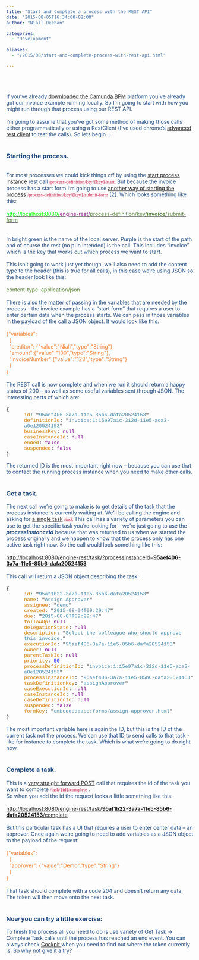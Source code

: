 ```yaml
---
title: "Start and Complete a process with the REST API"
date: "2015-08-05T16:34:00+02:00"
author: "Niall Deehan"

categories:
  - "Development"

aliases:
  - "/2015/08/start-and-complete-process-with-rest-api.html"

---
```


<div class="MsoNormal">
<span style="color: #1f497d;"><br /></span></div>
<div class="MsoNormal">
<span style="color: #1f497d;"><br /></span></div>
<div class="MsoNormal">
<br /></div>
<div class="MsoNormal">
<span style="color: #1f497d;">If you’ve already <a href="https://camunda.org/download/">downloaded the Camunda BPM</a> platform you’ve already got our invoice example running locally. So I’m going to start with how you might run
through that process using our REST API. <o:p></o:p></span></div>
<div class="MsoNormal">
<span style="color: #1f497d;"><br /></span></div>
<div class="MsoNormal">
<span style="color: #1f497d;">I’m going to assume that you’ve
got some method of making those calls either programmatically or using a
RestClient (I’ve used chrome’s <a href="https://chrome.google.com/webstore/detail/advanced-rest-client/hgmloofddffdnphfgcellkdfbfbjeloo">advanced rest client</a>&nbsp;to test the calls). So lets begin...&nbsp;<o:p></o:p></span></div>
<div class="MsoNormal">
<br /></div>
<div class="MsoNormal">
<h3>
<b><span style="color: #1f497d;">Starting the process.&nbsp; </span></b></h3>
</div>
<div class="MsoNormal">
<b><span style="color: #1f497d;"><br /></span></b></div>
<div class="MsoNormal">
<span style="color: #1f497d;">For most processes we could kick things off by using the <a href="http://docs.camunda.org/latest/api-references/rest/#process-definition-start-process-instance">start process instance</a> rest call </span><span style="background: #F9F2F4; color: #c7254e; font-family: Consolas; font-size: 9.5pt;">/process-definition/key/{key}/start.</span><span style="color: #1f497d;">&nbsp;But because the invoice process has a start form
I’m going to use <a href="http://docs.camunda.org/latest/api-references/rest/#process-definition-submit-start-form">another way of starting the process</a> </span><span style="background: #F9F2F4; color: #c7254e; font-family: Consolas; font-size: 9.5pt;">/process-definition/key/{key}/submit-form</span><span style="color: #1f497d;"> [2]. Which looks something like this:<o:p></o:p></span></div>
<div class="MsoNormal">
<span style="color: #1f497d;"><br /></span></div>
<div class="MsoNormal">
<a href="http://localhost:8080/engine-rest/process-definition/key/invoice/submit-form"><span style="color: lime;">http://localhost:8080/</span><span style="color: purple;">engine-rest/</span><span style="color: #548235;">process-definition/key/</span><b style="color: #548235;">invoice</b><span style="color: #548235;">/submit-form</span></a><span style="color: #1f497d;"> <o:p></o:p></span>
</div>
<div class="MsoNormal">
<br />
<a name='more'></a><br /></div>
<div class="MsoNormal">
<span style="color: #1f497d;">In bright green is the name of the local server. Purple is the start of the path and of course the rest (no pun intended) is the
call. This includes “invoice” which is the key that works out which process we want
to start. <o:p></o:p></span></div>
<div class="MsoNormal">
<span style="color: #1f497d;"><br /></span></div>
<div class="MsoNormal">
<span style="color: #1f497d;">This isn’t going to work just yet
though, we’ll also need to add the content type to the header (this is true for
all calls), in this case we’re using JSON so the header look like this:<o:p></o:p></span></div>
<div class="MsoNormal">
<span style="color: #1f497d;"><br /></span></div>
<div class="MsoNormal">
<span style="color: #548235;">content-type: application/json<o:p></o:p></span></div>
<div class="MsoNormal">
<span style="color: #548235;"><br /></span></div>
<div class="MsoNormal">
<span style="color: #1f497d;">There is also the matter of
passing in the variables that are needed by the process – the invoice example
has a “start form” that requires a user to enter certain data when the process
starts. We can pass in those variables in the payload of the call a JSON object. It
would look like this:<o:p></o:p></span></div>
<div class="MsoNormal">
<br /></div>
<div class="MsoNormal">
<span style="color: #ed7d31;">{"variables":<o:p></o:p></span>
</div>
<div class="MsoNormal">
<span style="color: #ed7d31;">&nbsp; {<o:p></o:p></span></div>
<div class="MsoNormal">
<span style="color: #ed7d31;">&nbsp; "creditor":
{"value":"Niall","type":"String"},<o:p></o:p></span></div>
<div class="MsoNormal">
<span style="color: #ed7d31;">&nbsp;
"amount":{"value":"100","type":"String"},<o:p></o:p></span></div>
<div class="MsoNormal">
<span style="color: #ed7d31;">&nbsp;
"invoiceNumber":{"value":"123","type":"String"}<o:p></o:p></span></div>
<div class="MsoNormal">
<span style="color: #ed7d31;">&nbsp; }<o:p></o:p></span></div>
<div class="MsoNormal">
<span style="color: #ed7d31;">}<o:p></o:p></span><br />
<span style="color: #ed7d31;"><br /></span></div>
<div class="MsoNormal">
</div>
<div class="MsoNormal">
</div>
<span style="color: #1f497d;">The REST call is now complete and
when we run it should return a happy status of 200 – as well as some useful variables
sent through JSON. The interesting parts of which are: <o:p></o:p></span>
<br />
<div class="MsoNormal">
<span style="color: #1f497d;"><br /></span></div>
<div class="MsoNormal">
<span style="font-family: 'Courier New'; font-size: 10pt;">{<o:p></o:p></span></div>
<div class="MsoNormal" style="margin-left: 36.0pt;">
<span class="jsonparserkeyname"><span style="color: #ce7b00; font-family: &quot;Courier New&quot;; font-size: 10.0pt;">id</span></span><span style="font-family: 'Courier New'; font-size: 10pt;">:<span class="apple-converted-space">&nbsp;</span><span class="jsonparserpunctuation">"</span></span><span class="jsonparserstringvalue"><span style="color: #4488aa; font-family: &quot;Courier New&quot;; font-size: 10.0pt;">95aef406-3a7a-11e5-85b6-dafa20524153</span></span><span class="jsonparserpunctuation"><span style="font-family: 'Courier New'; font-size: 10pt;">"</span></span><span style="font-family: 'Courier New'; font-size: 10pt;"><o:p></o:p></span></div>
<div class="MsoNormal" style="margin-left: 36.0pt;">
<span class="jsonparserkeyname"><span style="color: #ce7b00; font-family: &quot;Courier New&quot;; font-size: 10.0pt;">definitionId</span></span><span style="font-family: 'Courier New'; font-size: 10pt;">:<span class="apple-converted-space">&nbsp;</span><span class="jsonparserpunctuation">"</span></span><span class="jsonparserstringvalue"><span style="color: #4488aa; font-family: &quot;Courier New&quot;; font-size: 10.0pt;">invoice:1:15e97a1c-312d-11e5-aca3-a0e120524153</span></span><span class="jsonparserpunctuation"><span style="font-family: 'Courier New'; font-size: 10pt;">"</span></span><span style="font-family: 'Courier New'; font-size: 10pt;"><o:p></o:p></span></div>
<div class="MsoNormal" style="margin-left: 36.0pt;">
<span class="jsonparserkeyname"><span style="color: #ce7b00; font-family: &quot;Courier New&quot;; font-size: 10.0pt;">businessKey</span></span><span style="font-family: 'Courier New'; font-size: 10pt;">:<span class="apple-converted-space">&nbsp;</span></span><span class="jsonparsernullvalue"><span style="color: #770088; font-family: &quot;Courier New&quot;; font-size: 10.0pt;">null</span></span><span style="font-family: 'Courier New'; font-size: 10pt;"><o:p></o:p></span></div>
<div class="MsoNormal" style="margin-left: 36.0pt;">
<span class="jsonparserkeyname"><span style="color: #ce7b00; font-family: &quot;Courier New&quot;; font-size: 10.0pt;">caseInstanceId</span></span><span style="font-family: 'Courier New'; font-size: 10pt;">:<span class="apple-converted-space">&nbsp;</span></span><span class="jsonparsernullvalue"><span style="color: #770088; font-family: &quot;Courier New&quot;; font-size: 10.0pt;">null</span></span><span style="font-family: 'Courier New'; font-size: 10pt;"><o:p></o:p></span></div>
<div class="MsoNormal" style="margin-left: 36.0pt;">
<span class="jsonparserkeyname"><span style="color: #ce7b00; font-family: &quot;Courier New&quot;; font-size: 10.0pt;">ended</span></span><span style="font-family: 'Courier New'; font-size: 10pt;">:<span class="apple-converted-space">&nbsp;</span></span><span class="jsonparserbooleanvalue"><span style="color: #770088; font-family: &quot;Courier New&quot;; font-size: 10.0pt;">false</span></span><span style="font-family: 'Courier New'; font-size: 10pt;"><o:p></o:p></span></div>
<div class="MsoNormal" style="margin-left: 36.0pt;">
<span class="jsonparserkeyname"><span style="color: #ce7b00; font-family: &quot;Courier New&quot;; font-size: 10.0pt;">suspended</span></span><span style="font-family: 'Courier New'; font-size: 10pt;">:<span class="apple-converted-space">&nbsp;</span></span><span class="jsonparserbooleanvalue"><span style="color: #770088; font-family: &quot;Courier New&quot;; font-size: 10.0pt;">false</span></span><span style="font-family: 'Courier New'; font-size: 10pt;"><o:p></o:p></span></div>
<div class="MsoNormal">
<span style="font-family: 'Courier New'; font-size: 10pt;">}<o:p></o:p></span><br />
<span style="font-family: 'Courier New'; font-size: 10pt;"><br /></span></div>
<div class="MsoNormal">
</div>
<div class="MsoNormal">
<span style="color: #1f497d;">The returned ID is the most
important right now – because you can use that to contact the running process
instance when you need to make other calls. <o:p></o:p></span></div>
<div class="MsoNormal">
<br /></div>
<div class="MsoNormal">
<h3>
<b><span style="color: #1f497d;">Get a task.</span></b></h3>
</div>
<div class="MsoNormal">
<span style="color: #1f497d;">The next call we’re going to
make is to get details of the task that the process instance is currently waiting at.
We’ll be calling the engine and asking for <a href="http://docs.camunda.org/latest/api-references/rest/#task-get-tasks">a single task</a> </span><span style="background: #F9F2F4; color: #c7254e; font-family: Consolas; font-size: 9.5pt;">/task</span><span style="color: #1f497d;">&nbsp;This call has a variety of parameters you can use to
get the specific task you’re looking for – we’re just going to use the <i><b>processInstanceId</b></i>
because that was returned to us when we started the process originally and we happen to know that the process only has one active task right now. So the
call would look something like this:<o:p></o:p></span></div>
<div class="MsoNormal">
<span style="color: #1f497d;"><br /></span></div>
<div class="MsoNormal">
<span style="color: #548235;"><a href="http://localhost:8080/engine-rest/task/?processInstanceId=95aef406-3a7a-11e5-85b6-dafa20524153">http://localhost:8080/engine-rest/task/?processInstanceId=<b>95aef406-3a7a-11e5-85b6-dafa20524153</b></a></span><span style="color: #7030a0;"><o:p></o:p></span></div>
<div class="MsoNormal">
<br /></div>
<div class="MsoNormal">
<span style="color: #1f497d;">This call will return a JSON
object describing the task:<o:p></o:p></span><br />
<span style="color: #1f497d;"><br /></span></div>
<div class="MsoNormal">
<span style="font-family: 'Courier New'; font-size: 10pt;">{<o:p></o:p></span></div>
<div class="MsoNormal" style="margin-left: 36.0pt;">
<span style="color: #ce7b00; font-family: &quot;Courier New&quot;; font-size: 10.0pt;">id</span><span style="font-family: 'Courier New'; font-size: 10pt;">:&nbsp;"</span><span style="color: #4488aa; font-family: &quot;Courier New&quot;; font-size: 10.0pt;">95af1b22-3a7a-11e5-85b6-dafa20524153</span><span style="font-family: 'Courier New'; font-size: 10pt;">"<o:p></o:p></span></div>
<div class="MsoNormal" style="margin-left: 36.0pt;">
<span style="color: #ce7b00; font-family: &quot;Courier New&quot;; font-size: 10.0pt;">name</span><span style="font-family: 'Courier New'; font-size: 10pt;">:&nbsp;"</span><span style="color: #4488aa; font-family: &quot;Courier New&quot;; font-size: 10.0pt;">Assign
Approver</span><span style="font-family: 'Courier New'; font-size: 10pt;">"<o:p></o:p></span></div>
<div class="MsoNormal" style="margin-left: 36.0pt;">
<span style="color: #ce7b00; font-family: &quot;Courier New&quot;; font-size: 10.0pt;">assignee</span><span style="font-family: 'Courier New'; font-size: 10pt;">:&nbsp;"</span><span style="color: #4488aa; font-family: &quot;Courier New&quot;; font-size: 10.0pt;">demo</span><span style="font-family: 'Courier New'; font-size: 10pt;">"<o:p></o:p></span></div>
<div class="MsoNormal" style="margin-left: 36.0pt;">
<span style="color: #ce7b00; font-family: &quot;Courier New&quot;; font-size: 10.0pt;">created</span><span style="font-family: 'Courier New'; font-size: 10pt;">:&nbsp;"</span><span style="color: #4488aa; font-family: &quot;Courier New&quot;; font-size: 10.0pt;">2015-08-04T09:29:47</span><span style="font-family: 'Courier New'; font-size: 10pt;">"<o:p></o:p></span></div>
<div class="MsoNormal" style="margin-left: 36.0pt;">
<span style="color: #ce7b00; font-family: &quot;Courier New&quot;; font-size: 10.0pt;">due</span><span style="font-family: 'Courier New'; font-size: 10pt;">:&nbsp;"</span><span style="color: #4488aa; font-family: &quot;Courier New&quot;; font-size: 10.0pt;">2015-08-07T09:29:47</span><span style="font-family: 'Courier New'; font-size: 10pt;">"<o:p></o:p></span></div>
<div class="MsoNormal" style="margin-left: 36.0pt;">
<span style="color: #ce7b00; font-family: &quot;Courier New&quot;; font-size: 10.0pt;">followUp</span><span style="font-family: 'Courier New'; font-size: 10pt;">:&nbsp;</span><span style="color: #770088; font-family: &quot;Courier New&quot;; font-size: 10.0pt;">null</span><span style="font-family: 'Courier New'; font-size: 10pt;"><o:p></o:p></span></div>
<div class="MsoNormal" style="margin-left: 36.0pt;">
<span style="color: #ce7b00; font-family: &quot;Courier New&quot;; font-size: 10.0pt;">delegationState</span><span style="font-family: 'Courier New'; font-size: 10pt;">:&nbsp;</span><span style="color: #770088; font-family: &quot;Courier New&quot;; font-size: 10.0pt;">null</span><span style="font-family: 'Courier New'; font-size: 10pt;"><o:p></o:p></span></div>
<div class="MsoNormal" style="margin-left: 36.0pt;">
<span style="color: #ce7b00; font-family: &quot;Courier New&quot;; font-size: 10.0pt;">description</span><span style="font-family: 'Courier New'; font-size: 10pt;">:&nbsp;"</span><span style="color: #4488aa; font-family: &quot;Courier New&quot;; font-size: 10.0pt;">Select the
colleague who should approve this invoice.</span><span style="font-family: 'Courier New'; font-size: 10pt;">"<o:p></o:p></span></div>
<div class="MsoNormal" style="margin-left: 36.0pt;">
<span style="color: #ce7b00; font-family: &quot;Courier New&quot;; font-size: 10.0pt;">executionId</span><span style="font-family: 'Courier New'; font-size: 10pt;">:&nbsp;"</span><span style="color: #4488aa; font-family: &quot;Courier New&quot;; font-size: 10.0pt;">95aef406-3a7a-11e5-85b6-dafa20524153</span><span style="font-family: 'Courier New'; font-size: 10pt;">"<o:p></o:p></span></div>
<div class="MsoNormal" style="margin-left: 36.0pt;">
<span style="color: #ce7b00; font-family: &quot;Courier New&quot;; font-size: 10.0pt;">owner</span><span style="font-family: 'Courier New'; font-size: 10pt;">:&nbsp;</span><span style="color: #770088; font-family: &quot;Courier New&quot;; font-size: 10.0pt;">null</span><span style="font-family: 'Courier New'; font-size: 10pt;"><o:p></o:p></span></div>
<div class="MsoNormal" style="margin-left: 36.0pt;">
<span style="color: #ce7b00; font-family: &quot;Courier New&quot;; font-size: 10.0pt;">parentTaskId</span><span style="font-family: 'Courier New'; font-size: 10pt;">:&nbsp;</span><span style="color: #770088; font-family: &quot;Courier New&quot;; font-size: 10.0pt;">null</span><span style="font-family: 'Courier New'; font-size: 10pt;"><o:p></o:p></span></div>
<div class="MsoNormal" style="margin-left: 36.0pt;">
<span style="color: #ce7b00; font-family: &quot;Courier New&quot;; font-size: 10.0pt;">priority</span><span style="font-family: 'Courier New'; font-size: 10pt;">:&nbsp;</span><span style="color: blue; font-family: &quot;Courier New&quot;; font-size: 10.0pt;">50</span><span style="font-family: 'Courier New'; font-size: 10pt;"><o:p></o:p></span></div>
<div class="MsoNormal" style="margin-left: 36.0pt;">
<span style="color: #ce7b00; font-family: &quot;Courier New&quot;; font-size: 10.0pt;">processDefinitionId</span><span style="font-family: 'Courier New'; font-size: 10pt;">:&nbsp;"</span><span style="color: #4488aa; font-family: &quot;Courier New&quot;; font-size: 10.0pt;">invoice:1:15e97a1c-312d-11e5-aca3-a0e120524153</span><span style="font-family: 'Courier New'; font-size: 10pt;">"<o:p></o:p></span></div>
<div class="MsoNormal" style="margin-left: 36.0pt;">
<span style="color: #ce7b00; font-family: &quot;Courier New&quot;; font-size: 10.0pt;">processInstanceId</span><span style="font-family: 'Courier New'; font-size: 10pt;">:&nbsp;"</span><span style="color: #4488aa; font-family: &quot;Courier New&quot;; font-size: 10.0pt;">95aef406-3a7a-11e5-85b6-dafa20524153</span><span style="font-family: 'Courier New'; font-size: 10pt;">"<o:p></o:p></span></div>
<div class="MsoNormal" style="margin-left: 36.0pt;">
<span style="color: #ce7b00; font-family: &quot;Courier New&quot;; font-size: 10.0pt;">taskDefinitionKey</span><span style="font-family: 'Courier New'; font-size: 10pt;">:&nbsp;"</span><span style="color: #4488aa; font-family: &quot;Courier New&quot;; font-size: 10.0pt;">assignApprover</span><span style="font-family: 'Courier New'; font-size: 10pt;">"<o:p></o:p></span></div>
<div class="MsoNormal" style="margin-left: 36.0pt;">
<span style="color: #ce7b00; font-family: &quot;Courier New&quot;; font-size: 10.0pt;">caseExecutionId</span><span style="font-family: 'Courier New'; font-size: 10pt;">:&nbsp;</span><span style="color: #770088; font-family: &quot;Courier New&quot;; font-size: 10.0pt;">null</span><span style="font-family: 'Courier New'; font-size: 10pt;"><o:p></o:p></span></div>
<div class="MsoNormal" style="margin-left: 36.0pt;">
<span style="color: #ce7b00; font-family: &quot;Courier New&quot;; font-size: 10.0pt;">caseInstanceId</span><span style="font-family: 'Courier New'; font-size: 10pt;">:&nbsp;</span><span style="color: #770088; font-family: &quot;Courier New&quot;; font-size: 10.0pt;">null</span><span style="font-family: 'Courier New'; font-size: 10pt;"><o:p></o:p></span></div>
<div class="MsoNormal" style="margin-left: 36.0pt;">
<span style="color: #ce7b00; font-family: &quot;Courier New&quot;; font-size: 10.0pt;">caseDefinitionId</span><span style="font-family: 'Courier New'; font-size: 10pt;">:&nbsp;</span><span style="color: #770088; font-family: &quot;Courier New&quot;; font-size: 10.0pt;">null</span><span style="font-family: 'Courier New'; font-size: 10pt;"><o:p></o:p></span></div>
<div class="MsoNormal" style="margin-left: 36.0pt;">
<span style="color: #ce7b00; font-family: &quot;Courier New&quot;; font-size: 10.0pt;">suspended</span><span style="font-family: 'Courier New'; font-size: 10pt;">:&nbsp;</span><span style="color: #770088; font-family: &quot;Courier New&quot;; font-size: 10.0pt;">false</span><span style="font-family: 'Courier New'; font-size: 10pt;"><o:p></o:p></span></div>
<div class="MsoNormal" style="margin-left: 36.0pt;">
<span style="color: #ce7b00; font-family: &quot;Courier New&quot;; font-size: 10.0pt;">formKey</span><span style="font-family: 'Courier New'; font-size: 10pt;">:&nbsp;"</span><span style="color: #4488aa; font-family: &quot;Courier New&quot;; font-size: 10.0pt;">embedded:app:forms/assign-approver.html</span><span style="font-family: 'Courier New'; font-size: 10pt;">"<o:p></o:p></span></div>
<div class="MsoNormal">
<span style="font-family: 'Courier New'; font-size: 10pt;">}<o:p></o:p></span></div>
<div class="MsoNormal">
<br /></div>
<div class="MsoNormal">
<span style="color: #1f497d;">The most important variable here is again the ID, but this is the ID of the current task not the process. We can use that ID to send calls to that task - like for instance to complete the task. Which is what
we’re going to do right now.<o:p></o:p></span></div>
<div class="MsoNormal">
<br /></div>
<div class="MsoNormal">
<h3>
<b><span style="color: #1f497d;">Complete a task.</span></b></h3>
</div>
<div class="MsoNormal">
<span style="color: #1f497d;">This is a <a href="http://docs.camunda.org/latest/api-references/rest/#task-complete-task">very straight forward POST</a> call that requires the id of the task you want to complete </span><span style="background: #F9F2F4; color: #c7254e; font-family: Consolas; font-size: 9.5pt;">/task/{id}/complete</span><span style="color: #1f497d;">&nbsp;. <o:p></o:p></span></div>
<div class="MsoNormal">
<span style="color: #1f497d;">So when you add the id the
request looks a little something like this: <o:p></o:p></span></div>
<div class="MsoNormal">
<span style="color: #1f497d;"><br /></span></div>
<div class="MsoNormal">
<span style="color: #548235;"><a href="http://localhost:8080/engine-rest/task/95af1b22-3a7a-11e5-85b6-dafa20524153/complete">http://localhost:8080/engine-rest/task/<b>95af1b22-3a7a-11e5-85b6-dafa20524153</b>/complete</a></span><span style="color: #7030a0;"><o:p></o:p></span></div>
<div class="MsoNormal">
<br /></div>
<div class="MsoNormal">
<span style="color: #1f497d;">But this particular task has a
UI that requires a user to enter center data – an approver. Once again we’re
going to need to add variables as a JSON object to the payload of the request:<o:p></o:p></span></div>
<div class="MsoNormal">
<span style="color: #1f497d;"><br /></span></div>
<div class="MsoNormal">
<span style="color: #ed7d31;">{"variables":<o:p></o:p></span></div>
<div class="MsoNormal">
<span style="color: #ed7d31;">&nbsp; {<o:p></o:p></span></div>
<div class="MsoNormal">
<span style="color: #ed7d31;">&nbsp; "approver":
{"value":"Demo","type":"String"}<o:p></o:p></span></div>
<div class="MsoNormal">
<span style="color: #ed7d31;">&nbsp; }<o:p></o:p></span></div>
<div class="MsoNormal">
<span style="color: #ed7d31;">}<o:p></o:p></span></div>
<div class="MsoNormal">
<br /></div>
<div class="MsoNormal">
<span style="color: #1f497d;">That task should complete with a
code 204 and doesn’t return any data. The token will then move onto the next task.</span></div>
<div class="MsoNormal">
<span style="color: #1f497d;"><br /></span></div>
<div class="MsoNormal">
<h3>
<span style="color: #1f497d;"><b>Now you can try a little&nbsp;exercise:&nbsp;</b></span></h3>
</div>
<div class="MsoNormal">
<span style="color: #1f497d;">To finish the process all you need to do is use variety of Get Task
-&gt; Complete Task&nbsp;calls until the process has reached an end event. You can always check <a href="http://docs.camunda.org/7.3/guides/user-guide/#cockpit">Cockpit </a>when you need to find out where the token currently is. So why not give it a try?&nbsp;<o:p></o:p></span></div>
<div class="MsoNormal">
<span style="color: #1f497d;"><br /></span></div>
<div class="MsoNormal">
<span style="color: #1f497d;"><br /></span></div>
<div class="MsoNormal">
<br /></div>
<div class="MsoNormal">
<br /></div>
